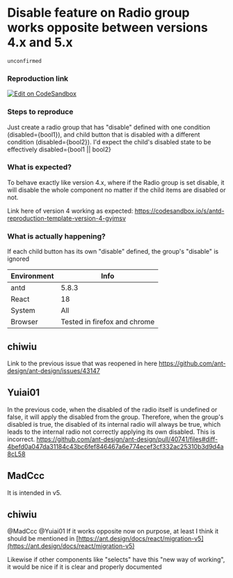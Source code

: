 # Disable feature on Radio group works opposite between versions 4.x and 5.x

`unconfirmed`

### Reproduction link

[![Edit on CodeSandbox](https://codesandbox.io/static/img/play-codesandbox.svg)](https://codesandbox.io/s/antd-reproduction-template-forked-xtpfyr?file=/index.js)

### Steps to reproduce

Just create a radio group that has "disable" defined with one condition (disabled={bool1}), and child button that is disabled with a different condition (disabled={bool2}).
I'd expect the child's disabled state to be effectively disabled={bool1 || bool2}

### What is expected?

To behave exactly like version 4.x, where if the Radio group is set disable, it will disable the whole component no matter if the child items are disabled or not.

Link here of version 4 working as expected:
https://codesandbox.io/s/antd-reproduction-template-version-4-gvjmsv

### What is actually happening?

If each child button has its own "disable" defined, the group's "disable" is ignored

| Environment | Info                         |
| ----------- | ---------------------------- |
| antd        | 5.8.3                        |
| React       | 18                           |
| System      | All                          |
| Browser     | Tested in firefox and chrome |

<!-- generated by ant-design-issue-helper. DO NOT REMOVE -->

## chiwiu

Link to the previous issue that was reopened in here https://github.com/ant-design/ant-design/issues/43147

## Yuiai01

In the previous code, when the disabled of the radio itself is undefined or false, it will apply the disabled from the group. Therefore, when the group's disabled is true, the disabled of its internal radio will always be true, which leads to the internal radio not correctly applying its own disabled. This is incorrect.
https://github.com/ant-design/ant-design/pull/40741/files#diff-4befd0a047da31184c43bc6fef846467a6e774ecef3cf332ac25310b3d9d4a8cL58

## MadCcc

It is intended in v5.

## chiwiu

@MadCcc @Yuiai01 If it works opposite now on purpose, at least I think it should be mentioned in
[https://ant.design/docs/react/migration-v5](https://ant.design/docs/react/migration-v5)

Likewise if other components like "selects" have this "new way of working", it would be nice if it is clear and properly documented
